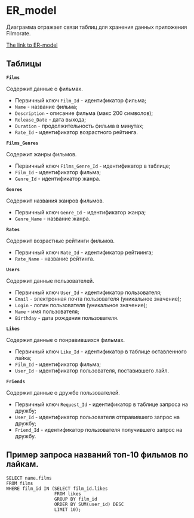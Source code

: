 # ER_model

Диаграмма отражает связи таблиц для хранения данных приложения Filmorate.

[The link to ER-model](https://app.quickdatabasediagrams.com/#/d/FaHQNw)

## Таблицы
 
**```Films```**

Содержит данные о фильмах.
- Первичный ключ ```Film_Id``` - идентификатор фильма;
- ```Name``` - название фильма;
- ```Description``` - описание фильма (макс 200 символов);
- ```Release_Date``` - дата выхода;
- ```Duration``` - продолжительность фильма в минутах;
- ```Rate_Id``` - идентификатор возрастного рейтинга.
 
**```Films_Genres```**

Содержит жанры фильмов.
- Первичный ключ ```Films_Genre_Id``` - идентификатор в таблице;
- ```Film_Id``` - идентификатор фильма;
- ```Genre_Id``` - идентификатор жанра.
 
**```Genres```**

Содержит названия жанров фильмов.
- Первичный ключ ```Genre_Id``` - идентификатор жанра;
- ```Genre_Name``` - название жанра.
 
**```Rates```**

Содержит возрастные рейтинги фильмов.
- Первичный ключ ```Rate_Id``` - идентификатор рейтиинга;
- ```Rate_Name``` - название рейтинга.
 
**```Users```**

Содержит данные пользователей.
- Первичный ключ ```User_Id``` - идентификатор пользователя;
- ```Email``` - электронная почта пользователя (уникальное значение);
- ```Login``` - логин пользователя (уникальное значение);
- ```Name``` - имя пользователя;
- ```Birthday``` - дата рождения пользователя.
 
**```Likes```**

Содержит данные о понравившихся фильмах.
- Первичный ключ ```Like_Id``` - идентификатор в таблице оставленного лайка;
- ```Film_Id``` - идентификатор фильма;
- ```User_Id``` - идентификатор пользователя, поставившего лайл.
 
**```Friends```**

Содержит данные о дружбе пользователей.
- Первичный ключ ```Request_Id``` - идентификатор в таблице запроса на дружбу;
- ```User_Id``` - идентификатор пользователя отправившего запрос на дружбу;
- ```Friend_Id``` - идентификатор пользователя получившего запрос на дружбу.
 
## Пример запроса названий топ-10 фильмов по лайкам.

```
SELECT name.films
FROM films
WHERE film_id IN (SELECT film_id.likes
                  FROM likes
                  GROUP BY film_id
                  ORDER BY SUM(user_id) DESC
                  LIMIT 10);
```
